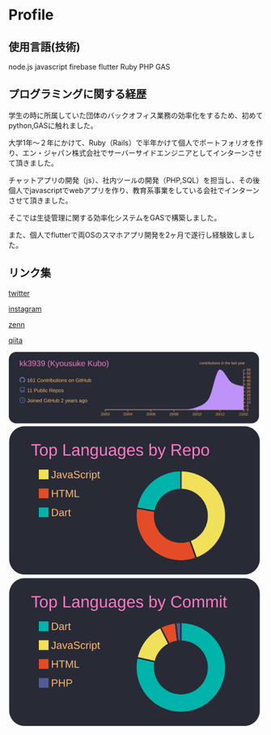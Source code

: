# Profile

## 使用言語(技術)

node.js javascript firebase flutter Ruby PHP GAS


## プログラミングに関する経歴

学生の時に所属していた団体のバックオフィス業務の効率化をするため、初めてpython,GASに触れました。

大学1年〜２年にかけて、Ruby（Rails）で半年かけて個人でポートフォリオを作り、エン・ジャパン株式会社でサーバーサイドエンジニアとしてインターンさせて頂きました。

チャットアプリの開発（js）、社内ツールの開発（PHP,SQL）を担当し、その後個人でjavascriptでwebアプリを作り、教育系事業をしている会社でインターンさせて頂きました。

そこでは生徒管理に関する効率化システムをGASで構築しました。

また、個人でflutterで両OSのスマホアプリ開発を2ヶ月で遂行し経験致しました。

## リンク集

[twitter](https://twitter.com/kyo9bo)

[instagram](https://www.instagram.com/?hl=ja)

[zenn](https://zenn.dev/kyo9bo)

[qiita](https://qiita.com/kyo51310)


[![](https://raw.githubusercontent.com/kk3939/kk3939/main/profile-summary-card-output/dracula/0-profile-details.svg)](https://github.com/vn7n24fzkq/github-profile-summary-cards)
[![](https://raw.githubusercontent.com/kk3939/kk3939/main/profile-summary-card-output/dracula/1-repos-per-language.svg)](https://github.com/vn7n24fzkq/github-profile-summary-cards)
[![](https://raw.githubusercontent.com/kk3939/kk3939/main/profile-summary-card-output/dracula/2-most-commit-language.svg)](https://github.com/vn7n24fzkq/github-profile-summary-cards)
